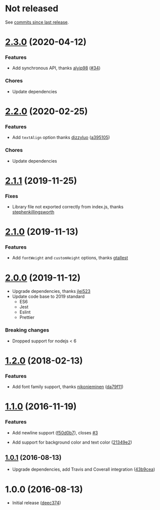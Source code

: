 <a name="master"></a>

# Not released

See [commits since last release](https://github.com/bostrom/text-to-image/compare/v2.3.0...master).

<a name="2.3.0"></a>

# [2.3.0](https://github.com/bostrom/text-to-image/compare/v2.2.1...v2.3.0) (2020-04-12)

### Features

- Add synchronous API, thanks [alyip98](https://github.com/alyip98) ([#34](https://github.com/bostrom/text-to-image/pull/34))

### Chores

- Update dependencies

<a name="2.2.0"></a>

# [2.2.0](https://github.com/bostrom/text-to-image/compare/v2.1.1...v2.2.0) (2020-02-25)

### Features

- Add `textAlign` option thanks [dizzyluo](https://github.com/dizzyluo) ([a395105](https://github.com/bostrom/text-to-image/commit/a395105))

### Chores

- Update dependencies

<a name="2.1.1"></a>

# [2.1.1](https://github.com/bostrom/text-to-image/compare/v2.1.0...v2.1.1) (2019-11-25)

### Fixes

- Library file not exported correctly from index.js, thanks [stephenkillingsworth](https://github.com/stephenkillingsworth)

<a name="2.1.0"></a>

# [2.1.0](https://github.com/bostrom/text-to-image/compare/v2.0.0...v2.1.0) (2019-11-13)

### Features

- Add `fontWeight` and `customHeight` options, thanks [gtallest](https://github.com/gtallest)

<a name="2.0.0"></a>

# [2.0.0](https://github.com/bostrom/text-to-image/compare/v1.2.0...v2.0.0) (2019-11-12)

- Upgrade dependencies, thanks [jlei523](https://github.com/jlei523)
- Update code base to 2019 standard
  - ES6
  - Jest
  - Eslint
  - Prettier

### Breaking changes

- Dropped support for nodejs < 6

<a name="1.2.0"></a>

# [1.2.0](https://github.com/bostrom/text-to-image/compare/v1.1.0...v1.2.0) (2018-02-13)

### Features

- Add font family support, thanks [nikonieminen](https://github.com/nikonieminen) ([da79f11](https://github.com/bostrom/text-to-image/commit/da79f11))

<a name="1.1.0"></a>

# [1.1.0](https://github.com/bostrom/text-to-image/compare/v1.0.1...v1.1.0) (2016-11-19)

### Features

- Add newline support ([f50d0b7](https://github.com/bostrom/text-to-image/commit/f50d0b7)), closes [#3](https://github.com/bostrom/text-to-image/issues/3)

- Add support for background color and text color ([21349e2](https://github.com/bostrom/text-to-image/commit/21349e2))

<a name="1.0.1"></a>

## [1.0.1](https://github.com/bostrom/text-to-image/compare/v1.0.0...v1.0.1) (2016-08-13)

- Upgrade dependencies, add Travis and Coverall integration ([43b9cea](https://github.com/bostrom/text-to-image/commit/43b9cea))

<a name="1.0.0"></a>

# 1.0.0 (2016-08-13)

- Initial release ([deec374](https://github.com/bostrom/text-to-image/commit/deec374))
